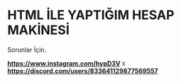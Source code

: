 # HTML İLE YAPTIĞIM HESAP MAKİNESİ 

Sorunlar İçin.

**https://www.instagram.com/hypD3V**
`X`
**https://discord.com/users/833641129877569557**



